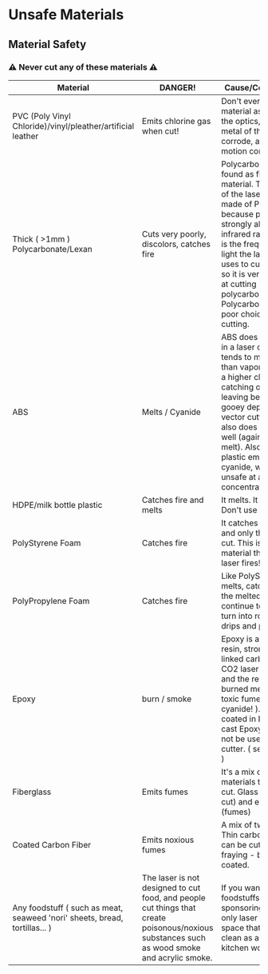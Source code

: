 # Unsafe Materials

## Material Safety 
### :warning: Never cut any of these materials :warning:
| Material                                                                    | DANGER!                                                                                                                                      | Cause/Consequence                                                                                                                                                                                                                                                                                                                                      |
|-----------------------------------------------------------------------------|----------------------------------------------------------------------------------------------------------------------------------------------|--------------------------------------------------------------------------------------------------------------------------------------------------------------------------------------------------------------------------------------------------------------------------------------------------------------------------------------------------------|
| PVC (Poly Vinyl Chloride)/vinyl/pleather/artificial leather                 | Emits chlorine gas when cut!                                                                                                                 | Don't ever cut this material as it will ruin the optics, cause the metal of the machine to corrode, and ruin the motion control system.                                                                                                                                                                                                                |
| Thick ( >1mm ) Polycarbonate/Lexan                                          | Cuts very poorly, discolors, catches fire                                                                                                    | Polycarbonate is often found as flat, sheet material. The window of the laser cutter is made of Polycarbonate because polycarbonate strongly absorbs infrared radiation! This is the frequency of light the laser cutter uses to cut materials, so it is very ineffective at cutting polycarbonate. Polycarbonate is a poor choice for laser cutting.  |
| ABS                                                                         | Melts / Cyanide                                                                                                                              | ABS does not cut well in a laser cutter. It tends to melt rather than vaporize, and has a higher chance of catching on fire and leaving behind melted gooey deposits on the vector cutting grid. It also does not engrave well (again, tends to melt). Also, cutting ABS plastic emits hydrogen cyanide, which is unsafe at any concentration.         |
| HDPE/milk bottle plastic                                                    | Catches fire and melts                                                                                                                       | It melts. It gets gooey. Don't use it.                                                                                                                                                                                                                                                                                                                 |
| PolyStyrene Foam                                                            | Catches fire                                                                                                                                 | It catches fire, it melts, and only thin pieces cut. This is the #1 material that causes laser fires!!!                                                                                                                                                                                                                                                |
| PolyPropylene Foam                                                          | Catches fire                                                                                                                                 | Like PolyStyrene, it melts, catches fire, and the melted drops continue to burn and turn into rock-hard drips and pebbles.                                                                                                                                                                                                                             |
| Epoxy                                                                       | burn / smoke                                                                                                                                 | Epoxy is an aliphatic resin, strongly cross-linked carbon chains. A CO2 laser can't cut it, and the resulting burned mess creates toxic fumes ( like cyanide! ). Items coated in Epoxy, or cast Epoxy resins must not be used in the laser cutter. ( see Fiberglass )                                                                                  |
| Fiberglass                                                                  | Emits fumes                                                                                                                                  | It's a mix of two materials that cant' be cut. Glass (etch, no cut) and epoxy resin (fumes)                                                                                                                                                                                                                                                            |
| Coated Carbon Fiber                                                         | Emits noxious fumes                                                                                                                          | A mix of two materials. Thin carbon fiber mat can be cut, with some fraying - but not when coated.                                                                                                                                                                                                                                                     |
| Any foodstuff ( such as meat, seaweed 'nori' sheets, bread, tortillas... )  | The laser is not designed to cut food, and people cut things that create poisonous/noxious substances such as wood smoke and acrylic smoke.  | If you want to cut foodstuffs, consider sponsoring a food-only laser cutter for the space that is kept as clean as a commercial kitchen would require.  